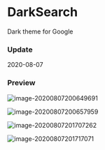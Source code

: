 # DarkSearch
Dark theme for Google 



### Update

2020-08-07



### Preview

![image-20200807200649691](/Users/qoli/GitHub/DarkSearch/README.assets/image-20200807200649691.png)

![image-20200807200657959](/Users/qoli/GitHub/DarkSearch/README.assets/image-20200807200657959.png)

![image-20200807201707262](/Users/qoli/GitHub/DarkSearch/README.assets/image-20200807201707262.png)

![image-20200807201717071](/Users/qoli/GitHub/DarkSearch/README.assets/image-20200807201717071.png)